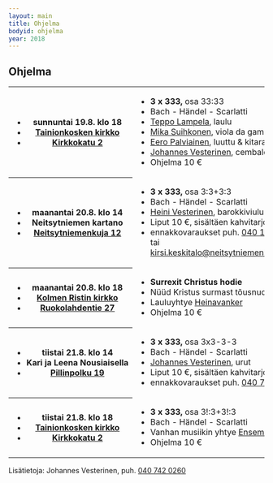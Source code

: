```yaml
---
layout: main
title: Ohjelma
bodyid: ohjelma
year: 2018
---
```

## Ohjelma

<table>
<tr><th><ul>
<li>sunnuntai&nbsp;19.8.&nbsp;klo&nbsp;18</li>
<li><a href="../kirkot/">Tainionkosken&nbsp;kirkko</a></li>
<li><a href="http://maps.google.fi/?q=Kirkkokatu+2,+Imatra">Kirkkokatu 2</a></li>
</ul></th>

<td><ul>
<li><b>3 x 333,</b> osa 33:33</li>
<li>Bach - Händel - Scarlatti</li>
<li><a href="../esiintyjat/teppo-lampela/">Teppo Lampela</a>, laulu
<li><a href="../esiintyjat/mika-suihkonen/">Mika Suihkonen</a>, viola da gamba
<li><a href="../esiintyjat/eero-palviainen/">Eero Palviainen</a>, luuttu &amp; kitara
<li><a href="../esiintyjat/vesteriset/">Johannes Vesterinen</a>, cembalo &amp; urut</li>
<li>Ohjelma 10 €</li>
</ul></td></tr>


<tr><th><ul>
<li>maanantai&nbsp;20.8.&nbsp;klo&nbsp;14</li>
<li>Neitsytniemen kartano</li>
<li><a href="http://maps.google.fi/?q=Neitsytniemen+kartano">Neitsytniemenkuja 12</a></li>
</ul></th>

<td><ul>
<li><b>3 x 333,</b> osa 3:3+3:3</li>
<li>Bach - Händel - Scarlatti</li>
<li><a href="../esiintyjat/vesteriset/#heini">Heini Vesterinen</a>, barokkiviulu</li>
<li>Liput 10 €, sisältäen kahvitarjoilun,</li>
<li>ennakkovaraukset puh.
<a href="tel:+358401591911">040 159 1911</a>, tai
<a href="mailto:kirsi.keskitalo@neitsytniemenkartano.com">kirsi.keskitalo@neitsytniemenkartano.com</a></li>
</ul></td></tr>


<tr><th><ul>
<li>maanantai&nbsp;20.8.&nbsp;klo&nbsp;18</li>
<li><a href="../kirkot/">Kolmen&nbsp;Ristin&nbsp;kirkko</a></li>
<li><a href="http://maps.google.fi/?q=Ruokolahdentie+27,+Imatra">Ruokolahdentie 27</a></li>
</ul></th>

<td><ul>
<li><b>Surrexit Christus hodie</b></li>
<li>Nüüd Kristus surmast tõusnud on</li>
<li>Lauluyhtye <a href="../esiintyjat/heinavanker/">Heinavanker</a></li>
<li>Ohjelma 10 €</li>
</ul></td></tr>


<tr><th><ul>
<li>tiistai&nbsp;21.8.&nbsp;klo&nbsp;14</li>
<li>Kari&nbsp;ja&nbsp;Leena&nbsp;Nousiaisella</li>
<li><a href="http://maps.google.fi/?q=Pillinpolku+19,+Imatra">
Pillinpolku 19</a></li>
</ul></th>

<td><ul>
<li><b>3 x 333,</b> osa 3x3-3-3</li>
<li>Bach - Händel - Scarlatti</li>
<li><a href="../esiintyjat/vesteriset/">Johannes Vesterinen</a>, urut</li>
<li>Liput 10 €, sisältäen kahvitarjoilun, </li>
<li>ennakkovaraukset puh. <a href="tel:+358407515515">040 751 5515</a></li>
</ul></td></tr>


<tr><th><ul>
<li>tiistai&nbsp;21.8.&nbsp;klo&nbsp;18</li>
<li><a href="../kirkot/">Tainionkosken kirkko</a></li>
<li><a href="http://maps.google.fi/?q=Kirkkokatu+2,+Imatra">Kirkkokatu 2</a></li>
</ul></th>

<td><ul>
<li><b>3 x 333,</b> osa 3!:3+3!:3</li>
<li>Bach - Händel - Scarlatti</li>
<li>Vanhan musiikin yhtye 
<a href="../esiintyjat/ensemble-nylandia/">Ensemble Nylandia</a></li>
<li>Ohjelma 10 €</li>
</ul></td></tr>
</table>


Lisätietoja: Johannes Vesterinen, puh.
<a href="tel:+358407420260">040 742 0260</a>
